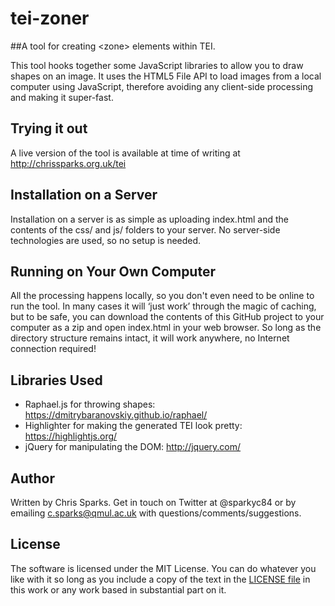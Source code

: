 # tei-zoner
##A tool for creating &lt;zone> elements within TEI.

This tool hooks together some JavaScript libraries to allow you to draw shapes on an image.  It uses the HTML5 File API to load images from a local computer using JavaScript, therefore avoiding any client-side processing and making it super-fast.

## Trying it out

A live version of the tool is available at time of writing at http://chrissparks.org.uk/tei

## Installation on a Server

Installation on a server is as simple as uploading index.html and the contents of the css/ and js/ folders to your server.  No server-side technologies are used, so no setup is needed.

## Running on Your Own Computer
All the processing happens locally, so you don't even need to be online to run the tool.  In many cases it will ‘just work’ through the magic of caching, but to be safe, you can download the contents of this GitHub project to your computer as a zip and open index.html in your web browser.  So long as the directory structure remains intact, it will work anywhere, no Internet connection required!

## Libraries Used
- Raphael.js for throwing shapes: https://dmitrybaranovskiy.github.io/raphael/
- Highlighter for making the generated TEI look pretty: https://highlightjs.org/
- jQuery for manipulating the DOM: http://jquery.com/

## Author
Written by Chris Sparks.  Get in touch on Twitter at @sparkyc84 or by emailing c.sparks@qmul.ac.uk with questions/comments/suggestions.

## License
The software is licensed under the MIT License.  You can do whatever you like with it so long as you include a copy of the text in the [LICENSE file](LICENSE) in this work or any work based in substantial part on it.
